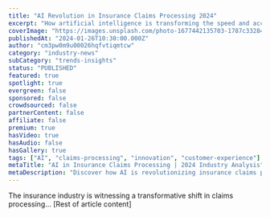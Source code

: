 ```yaml
---
title: "AI Revolution in Insurance Claims Processing 2024"
excerpt: "How artificial intelligence is transforming the speed and accuracy of insurance claims processing, leading to improved customer satisfaction and reduced operational costs."
coverImage: "https://images.unsplash.com/photo-1677442135703-1787c332844a"
publishedAt: "2024-01-26T10:30:00.000Z"
author: "cm3pw0m9u00026hqfvtiqmtcw"
category: "industry-news"
subCategory: "trends-insights"
status: "PUBLISHED"
featured: true
spotlight: true
evergreen: false
sponsored: false
crowdsourced: false
partnerContent: false
affiliate: false
premium: true
hasVideo: true
hasAudio: false
hasGallery: true
tags: ["AI", "claims-processing", "innovation", "customer-experience"]
metaTitle: "AI in Insurance Claims Processing | 2024 Industry Analysis"
metaDescription: "Discover how AI is revolutionizing insurance claims processing in 2024, improving efficiency and customer satisfaction while reducing costs."
---
```


The insurance industry is witnessing a transformative shift in claims processing...
[Rest of article content]
